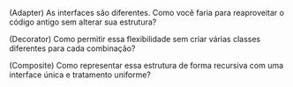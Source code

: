 (Adapter)
As interfaces são diferentes. Como você faria para reaproveitar o código antigo sem alterar sua estrutura?

(Decorator)
Como permitir essa flexibilidade sem criar várias classes diferentes para cada combinação?

(Composite)
Como representar essa estrutura de forma recursiva com uma interface única e tratamento uniforme?
